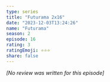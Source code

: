 ```yaml
---
type: series
title: "Futurama 2x16"
date: "2023-12-03T13:24:26"
name: "Futurama"
season: 2
episode: 16
rating: 3
ratingEmoji: ⭐️⭐️⭐️
share: false
---
```


_[No review was written for this episode]_
